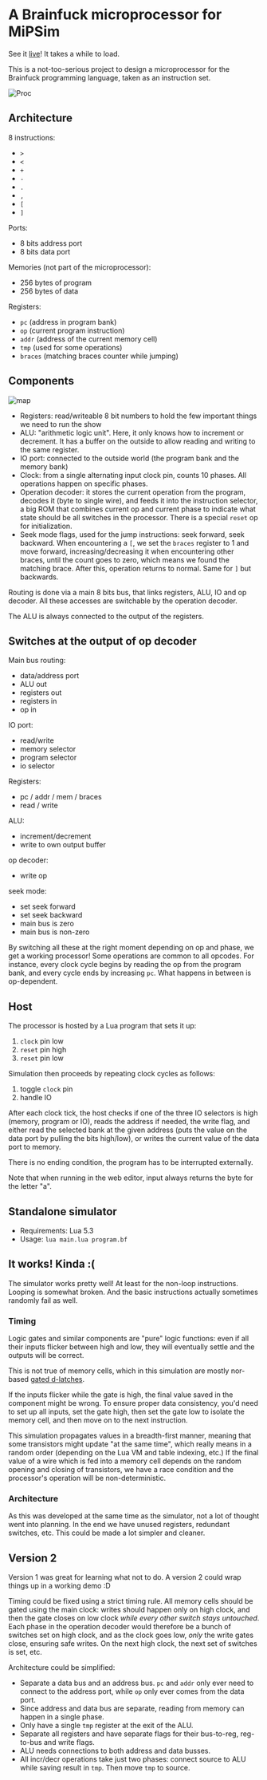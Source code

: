 # A Brainfuck microprocessor for MiPSim

See it [live](https://castux.github.io/mipsim/bf-proc/)! It takes a while to load.

This is a not-too-serious project to design a microprocessor for the Brainfuck programming language, taken as an instruction set.

![Proc](bf-proc.png)

## Architecture

8 instructions:

- `>`
- `<`
- `+`
- `-`
- `.`
- `,`
- `[`
- `]`

Ports:

- 8 bits address port
- 8 bits data port

Memories (not part of the microprocessor):

- 256 bytes of program
- 256 bytes of data

Registers:

- `pc` (address in program bank)
- `op` (current program instruction)
- `addr` (address of the current memory cell)
- `tmp` (used for some operations)
- `braces` (matching braces counter while jumping)

## Components

![map](proc_map.jpg)

- Registers: read/writeable 8 bit numbers to hold the few important things we need to run the show
- ALU: "arithmetic logic unit". Here, it only knows how to increment or decrement. It has a buffer on the outside to allow reading and writing to the same register.
- IO port: connected to the outside world (the program bank and the memory bank)
- Clock: from a single alternating input clock pin, counts 10 phases. All operations happen on specific phases.
- Operation decoder: it stores the current operation from the program, decodes it (byte to single wire), and feeds it into the instruction selector, a big ROM that combines current op and current phase to indicate what state should be all switches in the processor. There is a special `reset` op for initialization.
- Seek mode flags, used for the jump instructions: seek forward, seek backward. When encountering a `[`, we set the `braces` register to 1 and move forward, increasing/decreasing it when encountering other braces, until the count goes to zero, which means we found the matching brace. After this, operation returns to normal. Same for `]` but backwards.

Routing is done via a main 8 bits bus, that links registers, ALU, IO and op decoder. All these accesses are switchable by the operation decoder.

The ALU is always connected to the output of the registers.

## Switches at the output of op decoder

Main bus routing:

- data/address port
- ALU out
- registers out
- registers in
- op in

IO port:

- read/write
- memory selector
- program selector
- io selector

Registers:

- pc / addr / mem / braces
- read / write

ALU:

- increment/decrement
- write to own output buffer

op decoder:

- write op

seek mode:

- set seek forward
- set seek backward
- main bus is zero
- main bus is non-zero

By switching all these at the right moment depending on op and phase, we get a working processor! Some operations are common to all opcodes. For instance, every clock cycle begins by reading the op from the program bank, and every cycle ends by increasing `pc`. What happens in between is op-dependent.

## Host

The processor is hosted by a Lua program that sets it up:

1. `clock` pin low
2. `reset` pin high
3. `reset` pin low

Simulation then proceeds by repeating clock cycles as follows:

1. toggle `clock` pin
2. handle IO

After each clock tick, the host checks if one of the three IO selectors is high (memory, program or IO), reads the address if needed, the write flag, and either read the selected bank at the given address (puts the value on the data port by pulling the bits high/low), or writes the current value of the data port to memory.

There is no ending condition, the program has to be interrupted externally.

Note that when running in the web editor, input always returns the byte for the letter "a".

## Standalone simulator

- Requirements: Lua 5.3
- Usage: `lua main.lua program.bf`

## It works! Kinda :(

The simulator works pretty well! At least for the non-loop instructions. Looping is somewhat broken. And the basic instructions actually sometimes randomly fail as well.

### Timing

Logic gates and similar components are "pure" logic functions: even if all their inputs flicker between high and low, they will eventually settle and the outputs will be correct.

This is not true of memory cells, which in this simulation are mostly nor-based [gated d-latches](https://en.wikipedia.org/wiki/Flip-flop_(electronics)#Gated_D_latch).

If the inputs flicker while the gate is high, the final value saved in the component might be wrong. To ensure proper data consistency, you'd need to set up all inputs, set the gate high, then set the gate low to isolate the memory cell, and then move on to the next instruction.

This simulation propagates values in a breadth-first manner, meaning that some transistors might update "at the same time", which really means in a random order (depending on the Lua VM and table indexing, etc.) If the final value of a wire which is fed into a memory cell depends on the random opening and closing of transistors, we have a race condition and the processor's operation will be non-deterministic.

### Architecture

As this was developed at the same time as the simulator, not a lot of thought went into planning. In the end we have unused registers, redundant switches, etc. This could be made a lot simpler and cleaner.

## Version 2

Version 1 was great for learning what not to do. A version 2 could wrap things up in a working demo :D

Timing could be fixed using a strict timing rule. All memory cells should be gated using the main clock: writes should happen only on high clock, and then the gate closes on low clock *while every other switch stays untouched*. Each phase in the operation decoder would therefore be a bunch of switches set on high clock, and as the clock goes low, *only* the write gates close, ensuring safe writes. On the next high clock, the next set of switches is set, etc.

Architecture could be simplified:

- Separate a data bus and an address bus. `pc` and `addr` only ever need to connect to the address port, while `op` only ever comes from the data port.
- Since address and data bus are separate, reading from memory can happen in a single phase.
- Only have a single `tmp` register at the exit of the ALU.
- Separate all registers and have separate flags for their bus-to-reg, reg-to-bus and write flags.
- ALU needs connections to both address and data busses.
- All incr/decr operations take just two phases: connect source to ALU while saving result in `tmp`. Then move `tmp` to source.
